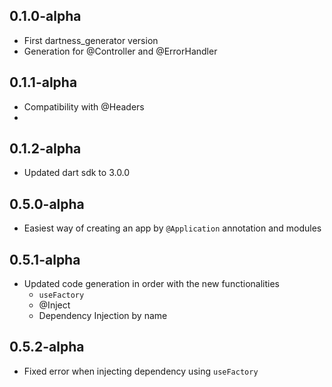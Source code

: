 ## 0.1.0-alpha

- First dartness_generator version
- Generation for @Controller and @ErrorHandler

## 0.1.1-alpha

- Compatibility with @Headers
-

## 0.1.2-alpha

- Updated dart sdk to 3.0.0

## 0.5.0-alpha

- Easiest way of creating an app by `@Application` annotation and modules

## 0.5.1-alpha

- Updated code generation in order with the new functionalities
    - `useFactory`
    - @Inject
    - Dependency Injection by name

## 0.5.2-alpha

- Fixed error when injecting dependency using `useFactory`